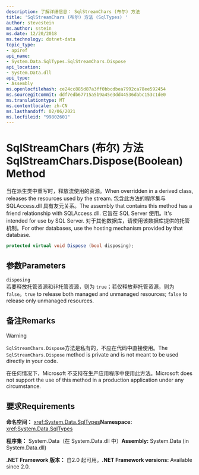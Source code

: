 ```yaml
---
description: 了解详细信息： SqlStreamChars (布尔) 方法
title: 'SqlStreamChars (布尔) 方法 (SqlTypes) '
author: stevestein
ms.author: sstein
ms.date: 12/20/2018
ms.technology: dotnet-data
topic_type:
- apiref
api_name:
- System.Data.SqlTypes.SqlStreamChars.Dispose
api_location:
- System.Data.dll
api_type:
- Assembly
ms.openlocfilehash: ce24cc885d87a3ff0bbcdbea7992ca78ee592454
ms.sourcegitcommit: ddf7edb67715a5b9a45e3dd44536dabc153c1de0
ms.translationtype: MT
ms.contentlocale: zh-CN
ms.lasthandoff: 02/06/2021
ms.locfileid: "99802601"
---
```

# <a name="sqlstreamcharsdisposeboolean-method"></a><span data-ttu-id="b1c5f-103">SqlStreamChars (布尔) 方法</span><span class="sxs-lookup"><span data-stu-id="b1c5f-103">SqlStreamChars.Dispose(Boolean) Method</span></span>

<span data-ttu-id="b1c5f-104">当在派生类中重写时，释放流使用的资源。</span><span class="sxs-lookup"><span data-stu-id="b1c5f-104">When overridden in a derived class, releases the resources used by the stream.</span></span> <span data-ttu-id="b1c5f-105">包含此方法的程序集与 SQLAccess.dll 具有友元关系。</span><span class="sxs-lookup"><span data-stu-id="b1c5f-105">The assembly that contains this method has a friend relationship with SQLAccess.dll.</span></span> <span data-ttu-id="b1c5f-106">它旨在 SQL Server 使用。</span><span class="sxs-lookup"><span data-stu-id="b1c5f-106">It's intended for use by SQL Server.</span></span> <span data-ttu-id="b1c5f-107">对于其他数据库，请使用该数据库提供的托管机制。</span><span class="sxs-lookup"><span data-stu-id="b1c5f-107">For other databases, use the hosting mechanism provided by that database.</span></span>

```csharp
protected virtual void Dispose (bool disposing);
```

## <a name="parameters"></a><span data-ttu-id="b1c5f-108">参数</span><span class="sxs-lookup"><span data-stu-id="b1c5f-108">Parameters</span></span>

`disposing`\
<span data-ttu-id="b1c5f-109">若要释放托管资源和非托管资源，则为 `true`；若仅释放非托管资源，则为 `false`。</span><span class="sxs-lookup"><span data-stu-id="b1c5f-109">`true` to release both managed and unmanaged resources; `false` to release only unmanaged resources.</span></span>

## <a name="remarks"></a><span data-ttu-id="b1c5f-110">备注</span><span class="sxs-lookup"><span data-stu-id="b1c5f-110">Remarks</span></span>

> [!WARNING]
> <span data-ttu-id="b1c5f-111">`SqlStreamChars.Dispose`方法是私有的，不应在代码中直接使用。</span><span class="sxs-lookup"><span data-stu-id="b1c5f-111">The `SqlStreamChars.Dispose` method is private and is not meant to be used directly in your code.</span></span>
>
> <span data-ttu-id="b1c5f-112">在任何情况下，Microsoft 不支持在生产应用程序中使用此方法。</span><span class="sxs-lookup"><span data-stu-id="b1c5f-112">Microsoft does not support the use of this method in a production application under any circumstance.</span></span>

## <a name="requirements"></a><span data-ttu-id="b1c5f-113">要求</span><span class="sxs-lookup"><span data-stu-id="b1c5f-113">Requirements</span></span>

<span data-ttu-id="b1c5f-114">**命名空间：** <xref:System.Data.SqlTypes></span><span class="sxs-lookup"><span data-stu-id="b1c5f-114">**Namespace:** <xref:System.Data.SqlTypes></span></span>

<span data-ttu-id="b1c5f-115">**程序集：** System.Data（在 System.Data.dll 中）</span><span class="sxs-lookup"><span data-stu-id="b1c5f-115">**Assembly:** System.Data (in System.Data.dll)</span></span>

<span data-ttu-id="b1c5f-116">**.NET Framework 版本：** 自2.0 起可用。</span><span class="sxs-lookup"><span data-stu-id="b1c5f-116">**.NET Framework versions:** Available since 2.0.</span></span>
